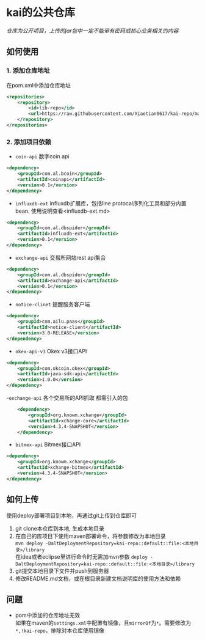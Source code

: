# kai的公共仓库
_仓库为公开项目，上传的jar包中一定不能带有密码或核心业务相关的内容_

## 如何使用
### 1. 添加仓库地址
在pom.xml中添加仓库地址
```xml
<repositories>
    <repository>
        <id>lib-repo</id>
        <url>https://raw.githubusercontent.com/Xiaotian0617/kai-repo/master/library</url>
    </repository>
</repositories>
```

### 2. 添加项目依赖
- `coin-api` 数字coin api
```xml
<dependency>
    <groupId>com.al.bcoin</groupId>
    <artifactId>coinapi</artifactId>
    <version>0.1</version>
</dependency>
```

- `influxdb-ext` influxdb扩展库，包括line protocal序列化工具和部分内置bean. 使用说明查看<influxdb-ext.md>
```xml
<dependency>
    <groupId>com.al.dbspider</groupId>
    <artifactId>influxdb-ext</artifactId>
    <version>0.1</version>
</dependency>
```
- `exchange-api` 交易所网站rest api集合
```xml
<dependency>
    <groupId>com.al.dbspider</groupId>
    <artifactId>exchange-api</artifactId>
    <version>0.1</version>
</dependency>
```

- `notice-clinet` 提醒服务客户端
```xml
<dependency>
    <groupId>com.ailu.paas</groupId>
    <artifactId>notice-client</artifactId>
    <version>3.0-RELEASE</version>
</dependency>
```

- `okex-api-v3` Okex v3接口API
```xml
<dependency>
    <groupId>com.okcoin.okex</groupId>
    <artifactId>java-sdk-api</artifactId>
    <version>1.0.0</version>
</dependency>
```

-`exchange-api` 各个交易所的API抓取 都需引入的包
```xml
    <dependency>
        <groupId>org.knowm.xchange</groupId>
        <artifactId>xchange-core</artifactId>
        <version>4.3.4-SNAPSHOT</version>
    </dependency>
```

- `bitmex-api` Bitmex接口API
```xml
<dependency>
    <groupId>org.knowm.xchange</groupId>
    <artifactId>xchange-bitmex</artifactId>
    <version>4.3.4-SNAPSHOT</version>
</dependency>
```

## 如何上传
使用deploy部署项目到本地，再通过git上传到仓库即可
1. git clone本仓库到本地, 生成本地目录
2. 在自己的库项目下使用maven部署命令，将参数修改为本地目录  
   `mvn deploy -DaltDeploymentRepository=kai-repo::default::file:<本地目录>/library`  
   在idea或者eclipse里进行命令时无需加mvn参数
   `deploy -DaltDeploymentRepository=kai-repo::default::file:<本地目录>/library`
3. git提交本地目录下文件并push到服务器
4. 修改README.md文档，或在根目录新建文档说明库的使用方法和依赖

## 问题
- pom中添加的仓库地址无效  
  如果在maven的`settings.xml`中配置有镜像，且`mirrorOf`为`*`。需要修改为`*,!kai-repo`，排除对本仓库使用镜像
